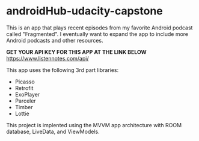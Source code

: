 # androidHub-udacity-capstone
This is an app that plays recent episodes from my favorite Android podcast called "Fragmented". I eventually want to expand the app to include more Android podcasts and other resources.

**GET YOUR API KEY FOR THIS APP AT THE LINK BELOW**
https://www.listennotes.com/api/

This app uses the following 3rd part libraries:

- Picasso
- Retrofit
- ExoPlayer
- Parceler
- Timber
- Lottie

This project is implented using the MVVM app architecture with ROOM database, LiveData, and ViewModels.

